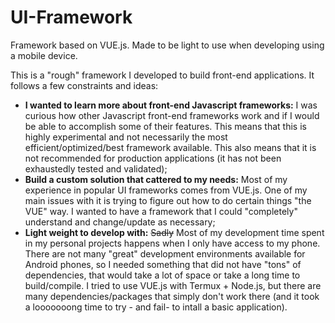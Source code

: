 # UI-Framework
Framework based on VUE.js. Made to be light to use when developing using a mobile device.

This is a "rough" framework I developed to build front-end applications. It follows a few constraints and ideas:
- **I wanted to learn more about front-end Javascript frameworks:** I was curious how other Javascript front-end frameworks work and if I would be able to accomplish some of their features. This means that this is highly experimental and not necessarily the most efficient/optimized/best framework available. This also means that it is not recommended for production applications (it has not been exhaustedly tested and validated);
- **Build a custom solution that cattered to my needs:** Most of my experience in popular UI frameworks comes from VUE.js. One of my main issues with it is trying to figure out how to do certain things "the VUE" way. I wanted to have a framework that I could "completely" understand and change/update as necessary;
- **Light weight to develop with:** ~~Sadly~~ Most of my development time spent in my personal projects happens when I only have access to my phone. There are not many "great" development environments available for Android phones, so I needed something that did not have "tons" of dependencies, that would take a lot of space or take a long time to build/compile. I tried to use VUE.js with Termux + Node.js, but there are many dependencies/packages that simply don't work there (and it took a looooooong time to try - and fail- to intall a basic application).
